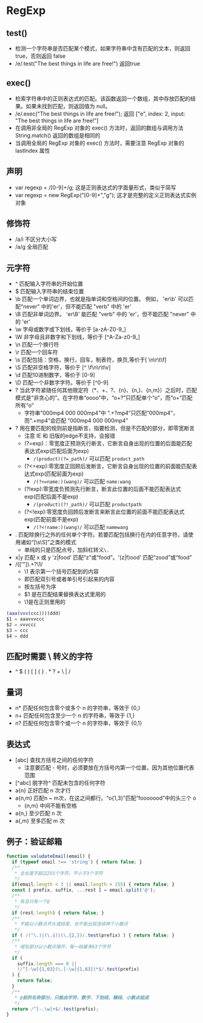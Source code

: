 # RegExp

## test()

- 检测一个字符串是否匹配某个模式，如果字符串中含有匹配的文本，则返回 true，否则返回 false
- /e/.test("The best things in life are free!") 返回true

## exec()

- 检索字符串中的正则表达式的匹配。该函数返回一个数组，其中存放匹配的结果。如果未找到匹配，则返回值为 null。
- /e/.exec("The best things in life are free!"); 返回 ["e", index: 2, input: "The best things in life are free!"]
- 在调用非全局的 RegExp 对象的 exec() 方法时，返回的数组与调用方法 String.match() 返回的数组是相同的
- 当调用全局的 RegExp 对象的 exec() 方法时，需要注意 RegExp 对象的 lastIndex 属性

## 声明

- var regexp = /[0-9]+/g; 这是正则表达式的字面量形式，类似于简写
- var regexp = new RegExp("[0-9]+","g"); 这才是完整的定义正则表达式实例对象

## 修饰符

- /a/i 不区分大小写
- /a/g 全局匹配

## 元字符

- ^  匹配输入字符串的开始位置
- $  匹配输入字符串的结束位置
- \b 匹配一个单词边界，也就是指单词和空格间的位置。 例如， 'er\b' 可以匹配"never" 中的'er'，但不能匹配 "verb" 中的 'er'
- \B 匹配非单词边界。 'er\B' 能匹配 "verb" 中的 'er'，但不能匹配 "never" 中的 'er'
- \w 字母或数字或下划线，等价于 [a-zA-Z0-9_]
- \W 非字母且非数字和下划线，等价于 [^A-Za-z0-9_]
- \n 匹配一个换行符
- \r 匹配一个回车符
- \s 匹配包括：空格，换行，回车，制表符，换页,等价于[ \n\r\t\f]
- \S 匹配非空格字符，等价于 [^ \f\n\r\t\v]
- \d 匹配10进制数字，等价于 [0-9]
- \D 匹配一个非数字字符。等价于 [^0-9]
- ?  当此字符紧随任何其他限定符（*、+、?、{n}、{n,}、{n,m}）之后时，匹配模式是“非贪心的”。在字符串“oooo”中，“o+?”只匹配单个“o”，而“o+”匹配所有“o”
  - 字符串“000mp4  000 000mp4”中  “.+?mp4”只匹配“000mp4”，而“.+mp4”会匹配 “000mp4  000 000mp4”
- ? 用在要匹配的规则前是指断言，指要检测，但是不匹配的部分，即零宽断言
  - 注意 IE 和 旧版的edge不支持，会报错
  - (?=exp)：零宽度正预测先行断言，它断言自身出现的位置的后面能匹配表达式exp(匹配后面为exp)
    - `/(product)(?=_path)/` 可以匹配 `product_path`
  - (?<=exp):零宽度正回顾后发断言，它断言自身出现的位置的前面能匹配表达式exp(匹配前面为exp)
    - `/(?<=name:)(wang)/` 可以匹配 `name:wang`
  - (?!exp):零宽度负预测先行断言，断言此位置的后面不能匹配表达式exp(匹配后面不是exp)
    - `/(product)(?!_path)/` 可以匹配 `productpath`
  - (?<!exp):零宽度负回顾后发断言来断言此位置的前面不能匹配表达式exp(匹配前面不是exp)
    - `/(?<!name:)(wang)/` 可以匹配 `namewang`
- .  匹配除换行之外的任何单个字符。若要匹配包括换行在内的任意字符，请使用诸如“[\s\S]”之类的模式
  - 单纯的只是匹配点号，加斜杠转义`\.`
- x|y 匹配 x 或 y 'z|food' 匹配“z”或“food”。'(z|f)ood' 匹配“zood”或“food”
- /(['"]).+?\1/
  - \1 表示第一个括号匹配到的内容
  - 即匹配双引号或者单引号引起来的内容
  - 按左括号为序
  - $1 是在匹配结果替换表达式里用的
  - \1是在正则里用的

```js
(aaa(vvv(ccc)))(ddd)
$1 = aaavvvccc
$2 = vvvccc
$3 = ccc
$4 = ddd
```

## 匹配时需要 \ 转义的字符

- ^ $ ( ) [ ] { } . * ? +  \ | /

## 量词

- n* 匹配任何包含零个或多个 n 的字符串，等效于 {0,}
- n+ 匹配任何包含至少一个 n 的字符串，等效于 {1,}
- n? 匹配任何包含零个或一个 n 的字符串，等效于 {0,1}

## 表达式

- [abc] 查找方括号之间的任何字符
  - 注意要匹配 - 号时，必须要放在方括号内第一个位置，因为其他位置代表范围
- [^abc] 脱字符^ 匹配未包含的任何字符
- a{n} 正好匹配 n 次才行
- a{n,m} 匹配n ~ m次，在这之间都行。“o{1,3}”匹配“fooooood”中的头三个 o
  - {n,m} 中间不能有空格
- a{n,} 至少匹配 n 次
- a{,m} 至多匹配 m 次

## 例子：验证邮箱

```js
function valudateEmail(email) {
  if (typeof email !== 'string') { return false; }
  /**
   * 总长度不超过255个字符，不小于3个字符
   */
  if(email.length < 3 || email.length > 255) { return false; }
  const [ prefix, suffix, ...rest ] = email.split('@');
  /**
   * 有且只有一个@
   */
  if (rest.length) { return false; }
  /**
   * 不能以小数点开头或结尾，也不能出现连续两个小数点
   */
  if ( /(^\.)|(\.$)|(\.{2,})/.test(prefix) ) { return false; }
  /**
   * 域名部分以小数点隔开，每一段最多63个字符
   */
  if (
    suffix.length === 0 ||
    !/^[-\w]{1,63}(\.[-\w]{1,63})*$/.test(prefix)
  ) {
    return false;
  }
  /**
   * @前的名称部分，只能由字符、数字、下划线、横线、小数点组成
   */
  return /^[-.\w]+$/.test(prefix);
}
```

